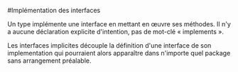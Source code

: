 #Implémentation des interfaces

Un type implémente une interface en mettant en œuvre ses méthodes. Il n'y a aucune déclaration explicite d'intention, pas de mot-clé « implements ».

Les interfaces implicites découple la définition d'une interface de son implementation qui pourraient alors apparaître dans n'importe quel package sans arrangement préalable.